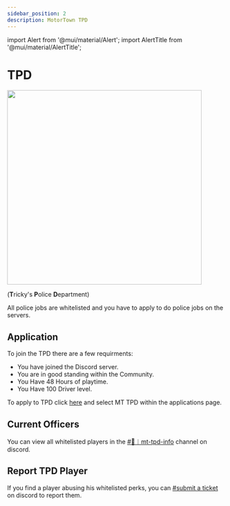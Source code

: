 ```yaml
---
sidebar_position: 2
description: MotorTown TPD
---
```


import Alert from '@mui/material/Alert';
import AlertTitle from '@mui/material/AlertTitle';

# TPD

<div class="flex-vcenter mb-1">
<img src="https://cdn.cloudflare.steamstatic.com/steam/apps/1369670/header.jpg" width="450px"/>
</div>

(<b>T</b>ricky's <b>P</b>olice <b>D</b>epartment)

All police jobs are whitelisted and you have to apply to do police jobs on the servers.

## Application

To join the TPD there are a few requirments:

- You have joined the Discord server.
- You are in good standing within the Community.
- You Have 48 Hours of playtime.
- You Have 100 Driver level.

To apply to TPD click <a href="https://trickys.gg/applications/new">here</a> and select MT TPD within the applications page.<br/>

## Current Officers

You can view all whitelisted players in the <a href="discord://discord.com/channels/710922135580835950/1112747506292510720" class="discord-text">#🚨︱mt-tpd-info</a> channel on discord.

## Report TPD Player

<Alert variant="outlined" severity="info"> If you find a player abusing his whitelisted perks, you can <a href="discord://discord.com/channels/710922135580835950/846373509470748722" class="discord-text">#submit a ticket</a> on discord to report them.</Alert><br/>
